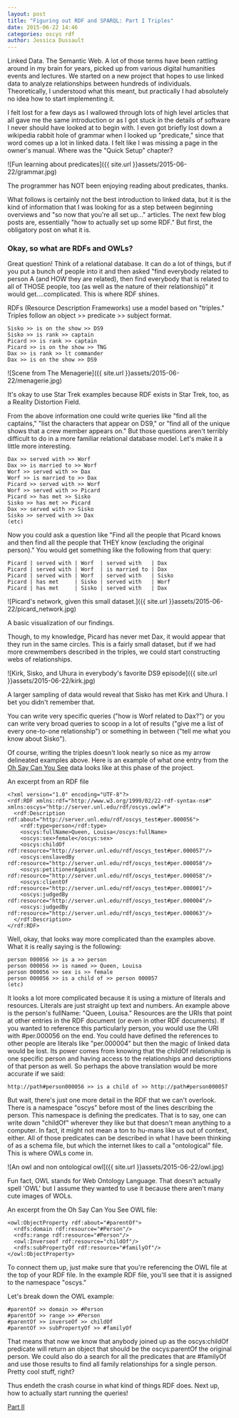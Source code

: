 ```yaml
---
layout: post
title: "Figuring out RDF and SPARQL: Part I Triples"
date: 2015-06-22 14:46
categories: oscys rdf
author: Jessica Dussault
---
```


Linked Data.  The Semantic Web.  A lot of those terms have been rattling around in my brain for years, picked up from various digital humanities events and lectures.  We started on a new project that hopes to use linked data to analyze relationships between hundreds of individuals.  Theoretically, I understood what this meant, but practically I had absolutely no idea how to start implementing it.  

I felt lost for a few days as I wallowed through lots of high level articles that all gave me the same introduction or as I got stuck in the details of software I never should have looked at to begin with.  I even got briefly lost down a wikipedia rabbit hole of grammar when I looked up "predicate," since that word comes up a lot in linked data. I felt like I was missing a page in the owner's manual.  Where was the "Quick Setup" chapter?

![Fun learning about predicates]({{ site.url }}assets/2015-06-22/grammar.jpg)

<div class="img_caption">The programmer has NOT been enjoying reading about predicates, thanks.</div>

What follows is certainly not the best introduction to linked data, but it is the kind of information that I was looking for as a step between beginning overviews and "so now that you're all set up..." articles. The next few blog posts are, essentially "how to actually set up some RDF."  But first, the obligatory post on what it is.

### Okay, so what are RDFs and OWLs?

Great question!  Think of a relational database.  It can do a lot of things, but if you put a bunch of people into it and then asked "find everybody related to person A (and HOW they are related), then find everybody that is related to all of THOSE people, too (as well as the nature of their relationship)" it would get....complicated.  This is where RDF shines.

RDFs (Resource Description Frameworks) use a model based on "triples."  Triples follow an object >> predicate >> subject format.

    Sisko >> is on the show >> DS9
    Sisko >> is rank >> captain
    Picard >> is rank >> captain
    Picard >> is on the show >> TNG
    Dax >> is rank >> lt commander
    Dax >> is on the show >> DS9

![Scene from The Menagerie]({{ site.url }}assets/2015-06-22/menagerie.jpg)

<div class="img_caption">It's okay to use Star Trek examples because RDF exists in Star Trek, too, as a Reality Distortion Field.</div>
<!-- image source: http://www.razorfine.com/wp-content/uploads/2014/08/star-trek-the-menagerie-02.jpg -->

From the above information one could write queries like "find all the captains," "list the characters that appear on DS9," or "find all of the unique shows that a crew member appears on."  But those questions aren't terribly difficult to do in a more familiar relational database model.  Let's make it a little more interesting.

    Dax >> served with >> Worf
    Dax >> is married to >> Worf
    Worf >> served with >> Dax
    Worf >> is married to >> Dax
    Picard >> served with >> Worf
    Worf >> served with >> Picard
    Picard >> has met >> Sisko
    Sisko >> has met >> Picard
    Dax >> served with >> Sisko
    Sisko >> served with >> Dax
    (etc)

Now you could ask a question like "Find all the people that Picard knows and then find all the people that THEY know (excluding the original person)."  You would get something like the following from that query:

    Picard | served with | Worf  | served with   | Dax
    Picard | served with | Worf  | is married to | Dax
    Picard | served with | Worf  | served with   | Sisko
    Picard | has met     | Sisko | served with   | Worf 
    Picard | has met     | Sisko | served with   | Dax 

![Picard's network, given this small dataset.]({{ site.url }}assets/2015-06-22/picard_network.jpg)

<div class="img_caption">A basic visualization of our findings.</div>

Though, to my knowledge, Picard has never met Dax, it would appear that they run in the same circles.  This is a fairly small dataset, but if we had more crewmembers described in the triples, we could start constructing webs of relationships.

![Kirk, Sisko, and Uhura in everybody's favorite DS9 episode]({{ site.url }}assets/2015-06-22/kirk.jpg)

<div class="img_caption">A larger sampling of data would reveal that Sisko has met Kirk and Uhura.  I bet you didn't remember that.</div>
<!-- source: http://vignette2.wikia.nocookie.net/memoryalpha/images/6/66/Sisko_meets_Kirk.jpg/revision/latest?cb=20090223051501&path-prefix=en -->

You can write very specific queries ("how is Worf related to Dax?") or you can write very broad queries to scoop in a lot of results ("give me a list of every one-to-one relationship") or something in between ("tell me what you know about Sisko").

Of course, writing the triples doesn't look nearly so nice as my arrow delineated examples above.  Here is an example of what one entry from the [Oh Say Can You See](http://earlywashingtondc.org) data looks like at this phase of the project.

An excerpt from an RDF file

    <?xml version="1.0" encoding="UTF-8"?>
    <rdf:RDF xmlns:rdf="http://www.w3.org/1999/02/22-rdf-syntax-ns#" xmlns:oscys="http://server.unl.edu/rdf/oscys.owl#">
      <rdf:Description rdf:about="http://server.unl.edu/rdf/oscys_test#per.000056">
        <rdf:type>person</rdf:type>
        <oscys:fullName>Queen, Louisa</oscys:fullName>
        <oscys:sex>female</oscys:sex>
        <oscys:childOf rdf:resource="http://server.unl.edu/rdf/oscys_test#per.000057"/>
        <oscys:enslavedBy rdf:resource="http://server.unl.edu/rdf/oscys_test#per.000058"/>
        <oscys:petitionerAgainst rdf:resource="http://server.unl.edu/rdf/oscys_test#per.000058"/>
        <oscys:clientOf rdf:resource="http://server.unl.edu/rdf/oscys_test#per.000001"/>
        <oscys:judgedBy rdf:resource="http://server.unl.edu/rdf/oscys_test#per.000004"/>
        <oscys:judgedBy rdf:resource="http://server.unl.edu/rdf/oscys_test#per.000063"/>
      </rdf:Description>
    </rdf:RDF>

Well, okay, that looks way more complicated than the examples above.  What it is really saying is the following:

    person 000056 >> is a >> person
    person 000056 >> is named >> Queen, Louisa
    person 000056 >> sex is >> female
    person 000056 >> is a child of >> person 000057
    (etc)

It looks a lot more complicated because it is using a mixture of literals and resources.  Literals are just straight up text and numbers. An example above is the person's fullName: "Queen, Louisa."  Resources are the URIs that point at other entries in the RDF document (or even in other RDF documents).  If you wanted to reference this particularly person, you would use the URI with #per.000056 on the end.  You could have defined the references to other people are literals like "per.000004" but then the magic of linked data would be lost.  Its power comes from knowing that the childOf relationship is one specific person and having access to the relationships and descriptions of that person as well.  So perhaps the above translation would be more accurate if we said:

    http://path#person000056 >> is a child of >> http://path#person000057

But wait, there's just one more detail in the RDF that we can't overlook.  There is a namespace "oscys" before most of the lines describing the person.  This namespace is defining the predicates.  That is to say, one can write down "childOf" wherever they like but that doesn't mean anything to a computer.  In fact, it might not mean a ton to hu-mans like us out of context, either.  All of those predicates can be described in what I have been thinking of as a schema file, but which the internet likes to call a "ontological" file.  This is where OWLs come in.

![An owl and non ontological owl]({{ site.url }}assets/2015-06-22/owl.jpg)

<div class="img_caption">Fun fact, OWL stands for Web Ontology Language.  That doesn't actually spell 'OWL' but I assume they wanted to use it because there aren't many cute images of WOLs.</div>
<!-- source of above image: http://www.aktifmag.com/wp-content/uploads/2013/02/cute-little-owl-Wallpaper__yvt2.jpg -->

An excerpt from the Oh Say Can You See OWL file:
  
    <owl:ObjectProperty rdf:about="#parentOf">
      <rdfs:domain rdf:resource="#Person"/>
      <rdfs:range rdf:resource="#Person"/>
      <owl:Inverseof rdf:resource="childOf"/>
      <rdfs:subPropertyOf rdf:resource="#familyOf"/>
    </owl:ObjectProperty>

To connect them up, just make sure that you're referencing the OWL file at the top of your RDF file.  In the example RDF file, you'll see that it is assigned to the namespace "oscys."

Let's break down the OWL example:

    #parentOf >> domain >> #Person
    #parentOf >> range >> #Person
    #parentOf >> inverseOf >> childOf
    #parentOf >> subPropertyOf >> #familyOf

That means that now we know that anybody joined up as the oscys:childOf predicate will return an object that should be the oscys:parentOf the original person.  We could also do a search for all the predicates that are #familyOf and use those results to find all family relationships for a single person.  Pretty cool stuff, right?

Thus endeth the crash course in what kind of things RDF does.  Next up, how to actually start running the queries!

[Part II](http://cdrh.github.io/oscys/rdf/sparql/2015/07/06/rdf-part-2.html)
